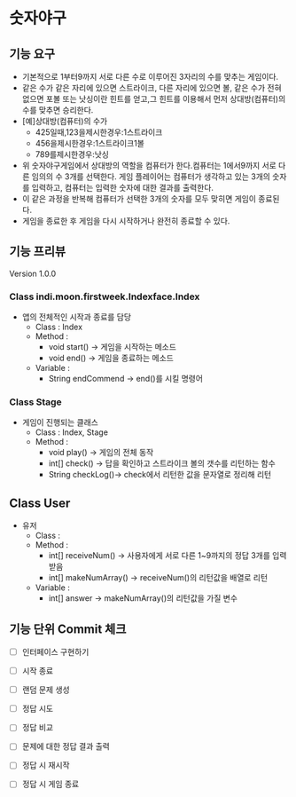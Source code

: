 숫자야구
========
기능 요구
--------
* 기본적으로 1부터9까지 서로 다른 수로 이루어진 3자리의 수를 맞추는 게임이다.
* 같은 수가 같은 자리에 있으면 스트라이크, 다른 자리에 있으면 볼, 같은 수가 전혀 없으면 포볼 또는 낫싱이란 힌트를 얻고,그 힌트를 이용해서 먼저 상대방(컴퓨터)의 수를 맞추면 승리한다.
* [예]상대방(컴퓨터)의 수가
    * 425일때,123을제시한경우:1스트라이크
    * 456을제시한경우:1스트라이크1볼
    * 789를제시한경우:낫싱
* 위 숫자야구게임에서 상대방의 역할을 컴퓨터가 한다.컴퓨터는 1에서9까지 서로 다른 임의의 수 3개를 선택한다. 게임 플레이어는 컴퓨터가 생각하고 있는 3개의 숫자를 입력하고, 컴퓨터는 입력한 숫자에 대한 결과를 출력한다.
* 이 같은 과정을 반복해 컴퓨터가 선택한 3개의 숫자를 모두 맞히면 게임이 종료된다.
* 게임을 종료한 후 게임을 다시 시작하거나 완전히 종료할 수 있다.

기능 프리뷰
--------------
Version 1.0.0
### Class indi.moon.firstweek.Indexface.Index
* 앱의 전체적인 시작과 종료를 담당
    * Class : Index
    * Method :
         * void start() -> 게임을 시작하는 메소드
         * void end() -> 게임을 종료하는 메소드
    * Variable :
         * String endCommend -> end()를 시킬 명령어

### Class Stage
* 게임이 진행되는 클래스
    * Class : Index, Stage
    * Method :
         * void play() -> 게임의 전체 동작
         * int[] check() -> 답을 확인하고 스트라이크 볼의 갯수를 리턴하는 함수
         * String checkLog()-> check에서 리턴한 값을 문자열로 정리해 리턴

## Class User
* 유저
    * Class :
    * Method :
         * int[] receiveNum() -> 사용자에게 서로 다른 1~9까지의 정답 3개를 입력받음
         * int[] makeNumArray() -> receiveNum()의 리턴값을 배열로 리턴
    * Variable :
         * int[] answer -> makeNumArray()의 리턴값을 가질 변수


기능 단위 Commit 체크
---------------------
- [ ] 인터페이스 구현하기
- [ ] 시작 종료
- [ ] 랜덤 문제 생성
- [ ] 정답 시도
- [ ] 정답 비교
- [ ] 문제에 대한 정답 결과 출력
- [ ] 정답 시 재시작
- [ ] 정답 시 게임 종료

